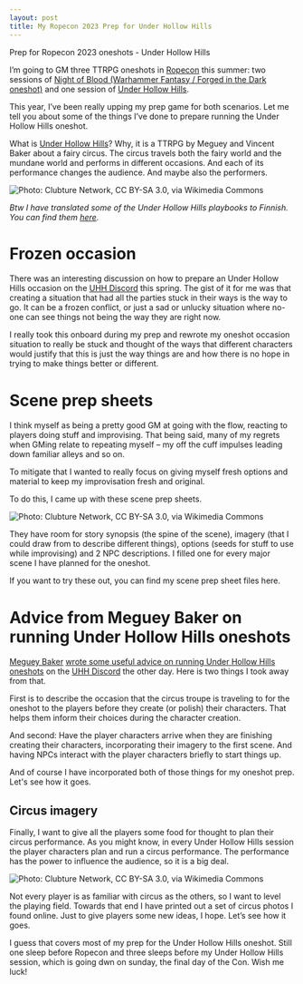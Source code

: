 ```yaml
---
layout: post
title: My Ropecon 2023 Prep for Under Hollow Hills
---
```


Prep for Ropecon 2023 oneshots - Under Hollow Hills

I’m going to GM three TTRPG oneshots in [Ropecon](https://ropecon.fi/) this summer: two sessions of 
[Night of Blood (Warhammer Fantasy / Forged in the Dark oneshot)](https://cubicle7games.com/night-of-blood-pdf) and 
one session of [Under Hollow Hills](https://lumpley.games/under-hollow-hills-about-the-game/).

This year, I’ve been really upping my prep game for both scenarios. Let me tell you about some of the things I’ve done 
to prepare running the Under Hollow Hills oneshot.

What is [Under Hollow Hills](https://lumpley.games/under-hollow-hills-about-the-game/)? Why, it is a TTRPG by 
Meguey and Vincent Baker about a fairy circus. The circus travels both the fairy world and the mundane world and 
performs in different occasions. And each of its performance changes the audience. And maybe also the performers.

![Photo: Clubture Network, CC BY-SA 3.0, via Wikimedia Commons](https://upload.wikimedia.org/wikipedia/commons/2/25/Caravan_of_the_Dark_Circus_Night_in_Rijeka.jpg)

*Btw I have translated some of the Under Hollow Hills playbooks to Finnish. You can find them 
[here](https://anttiki.github.io/Under-Hollow-Hillsia-suomeksi/).*

# Frozen occasion

There was an interesting discussion on how to prepare an Under Hollow Hills occasion on the [UHH Discord](https://discord.gg/H2vvNJDh) 
this spring. The gist of it for me was that creating a situation that had all the parties stuck in their ways is the way to go. 
It can be a frozen conflict, or just a sad or unlucky situation where no-one can see things not being the way they are right now.

I really took this onboard during my prep and rewrote my oneshot occasion situation to really be stuck and thought of the ways 
that different characters would justify that this is just the way things are and how there is no hope in trying to make things 
better or different. 

# Scene prep sheets

I think myself as being a pretty good GM at going with the flow, reacting to players doing stuff and improvising. 
That being said, many of my regrets when GMing relate to repeating myself – my off the cuff impulses leading down familiar alleys and so on.

To mitigate that I wanted to really focus on giving myself fresh options and material to keep my improvisation fresh and original.

To do this, I came up with these scene prep sheets. 

![Photo: Clubture Network, CC BY-SA 3.0, via Wikimedia Commons](https://upload.wikimedia.org/wikipedia/commons/2/25/Caravan_of_the_Dark_Circus_Night_in_Rijeka.jpg)

They have room for story synopsis (the spine of the scene), 
imagery (that I could draw from to describe different things), options (seeds for stuff to use while improvising) and 
2 NPC descriptions. I filled one for every major scene I have planned for the oneshot.

If you want to try these out, you can find my scene prep sheet files here.

# Advice from Meguey Baker on running Under Hollow Hills oneshots

[Meguey Baker](https://en.wikipedia.org/wiki/Meguey_Baker) 
[wrote some useful advice on running Under Hollow Hills oneshots](https://discord.com/channels/520080215050027019/624213948132098058/1121202777415229502) 
on the [UHH Discord](https://discord.gg/H2vvNJDh) the other day. Here is two things I took away from that.

First is to describe the occasion that the circus troupe is traveling to for the oneshot to the players before they create (or polish) their characters. 
That helps them inform their choices during the character creation.

And second: Have the player characters arrive when they are finishing creating their characters, incorporating their imagery to the first scene. 
And having NPCs interact with the player characters briefly to start things up.

And of course I have incorporated both of those things for my oneshot prep. Let's see how it goes.

## Circus imagery

Finally, I want to give all the players some food for thought to plan their circus performance. 
As you might know, in every Under Hollow Hills session the player characters plan and run a circus performance. 
The performance has the power to influence the audience, so it is a big deal. 

![Photo: Clubture Network, CC BY-SA 3.0, via Wikimedia Commons](https://upload.wikimedia.org/wikipedia/commons/2/25/Caravan_of_the_Dark_Circus_Night_in_Rijeka.jpg)

Not every player is as familiar with circus as the others, so I want to level the playing field. 
Towards that end I have printed out a set of circus photos I found online. Just to give players some new ideas, I hope. 
Let’s see how it goes.

I guess that covers most of my prep for the Under Hollow Hills oneshot. Still one sleep before Ropecon and 
three sleeps before my Under Hollow Hills session, which is going dwn on sunday, the final day of the Con. Wish me luck!
